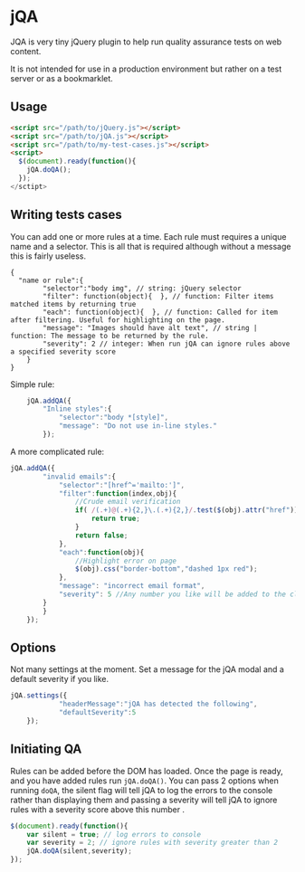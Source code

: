 jQA
===

JQA is very tiny jQuery plugin to help run quality assurance tests on web content.

It is not intended for use in a production environment but rather on a test server or as a bookmarklet.

Usage
-------------------

```html
<script src="/path/to/jQuery.js"></script>
<script src="/path/to/jQA.js"></script>
<script src="/path/to/my-test-cases.js"></script>
<script>
  $(document).ready(function(){
    jQA.doQA();
  });
</sctipt>
```

Writing tests cases
-------------------

You can add one or more rules at a time. Each rule must requires a unique name and a selector. This is all that is required although without a message this is fairly useless. 
```
{
  "name or rule":{
		"selector":"body img", // string: jQuery selector
		"filter": function(object){  }, // function: Filter items matched items by returning true
		"each": function(object){  }, // function: Called for item after filtering. Useful for highlighting on the page.
		"message": "Images should have alt text", // string | function: The message to be returned by the rule.
		"severity": 2 // integer: When run jQA can ignore rules above a specified severity score
	}
}
```
Simple rule:

```javascript
	jQA.addQA({
		"Inline styles":{
			"selector":"body *[style]",
			"message": "Do not use in-line styles."
		});	
```

A more complicated rule:

```javascript
jQA.addQA({
		"invalid emails":{
			"selector":"[href^='mailto:']",
			"filter":function(index,obj){
				//Crude email verification
				if( /(.+)@(.+){2,}\.(.+){2,}/.test($(obj).attr("href")){
					return true;
				}
				return false;
			},
			"each":function(obj){
				//Highlight error on page
				$(obj).css("border-bottom","dashed 1px red");
			},
			"message": "incorrect email format",
			"severity": 5 //Any number you like will be added to the class on the 
		}
		}
	});
```
Options
-------

Not many settings at the moment. Set a message for the jQA modal and a default severity if you like.

```javascript
jQA.settings({
			"headerMessage":"jQA has detected the following",
			"defaultSeverity":5
	});
```

Initiating QA
-------------

Rules can be added before the DOM has loaded. Once the page is ready, and you have added rules run `jQA.doQA()`. You can pass 2 options when running `doQA`, the silent flag will tell jQA to log the errors to the console rather than displaying them and passing a severity will tell jQA to ignore rules with a severity score above this number .

```javascript
$(document).ready(function(){
	var silent = true; // log errors to console
	var severity = 2; // ignore rules with severity greater than 2
	jQA.doQA(silent,severity);
});
```
